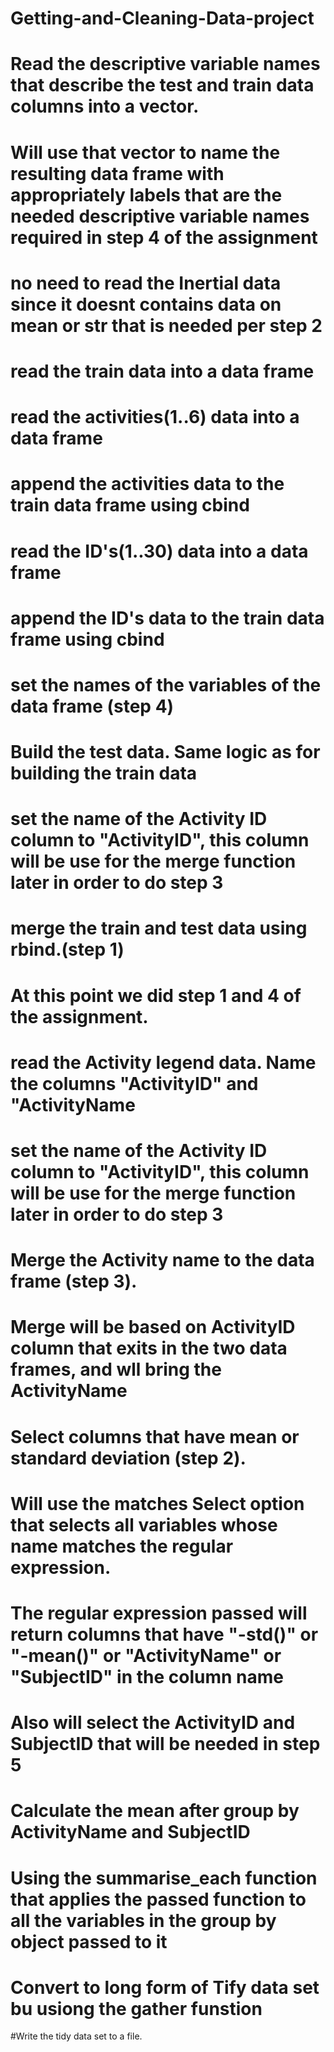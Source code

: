# Getting-and-Cleaning-Data-project

# Read the descriptive variable names that describe the test and train data columns into a vector. 
# Will use that vector to name the resulting data frame with appropriately labels that are the needed descriptive variable names required in step 4 of the assignment

# no need to read the Inertial data since it doesnt contains data on mean or str that is needed per step 2

# read the train data into a data frame
# read the activities(1..6) data into a data frame
# append the activities data to the train data frame using cbind
# read the ID's(1..30) data into a data frame
# append the ID's data to the train data frame using cbind
# set the names of the variables of the data frame (step 4) 

# Build the test data. Same logic as for building the train data

# set the name of the Activity ID column to "ActivityID", this column will be use for the merge function later in order to do step 3

# merge the train and test data using rbind.(step 1)


# At this point we did step 1 and 4 of the assignment.

# read the Activity legend data. Name the columns "ActivityID" and "ActivityName
# set the name of the Activity ID column to "ActivityID", this column will be use for the merge function later in order to do step 3


# Merge the Activity name to the data frame (step 3). 
# Merge will be based on ActivityID column that exits in the two data frames, and wll bring the ActivityName 

# Select columns that have mean or standard deviation (step 2).
# Will use the matches Select option that selects all variables whose name matches the regular expression.
# The regular expression passed will return columns that have "-std()" or "-mean()" or "ActivityName" or "SubjectID" in the column name
# Also will select the ActivityID and SubjectID that will be needed in step 5


# Calculate the mean after group by ActivityName and SubjectID
# Using the summarise_each function that applies the passed function to all the variables in the group by object passed to it

# Convert to long form of Tify data set bu usiong the gather funstion 

#Write the tidy data set to a file.